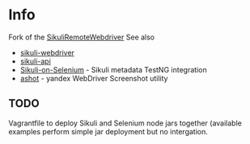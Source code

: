 Info
====

Fork of the [SikuliRemoteWebdriver](https://github.com/AJ-72/SikuliRemoteWebdriver)
See also 

 *  [sikuli-webdriver](https://github.com/edno/sikuli-webdriver)
 *  [sikuli-api](https://github.com/sikuli/sikuli-api)
 *  [Sikuli-on-Selenium](https://github.com/mubbashir/Sikuli-on-Selenium) - Sikuli metadata TestNG integration 
 *  [ashot](https://github.com/yandex-qatools/ashot) - yandex WebDriver Screenshot utility 


TODO
-----
Vagrantfile to deploy Sikuli and Selenium node jars together (available examples perform simple jar deployment but  no intergation.